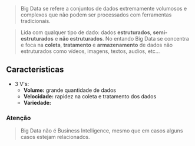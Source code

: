 > Big Data se refere a conjuntos de dados extremamente volumosos e complexos que não podem ser processados com ferramentas tradicionais.

> Lida com qualquer tipo de dado: dados **estruturados**, **semi-estruturados** e **não estruturados**. No entando Big Data se concentra e foca na **coleta**, **tratamento** e **armazenamento** de dados não estruturados como vídeos, imagens, textos, audios, etc...

## Características
- 3 V's:
	- **Volume:** grande quantidade de dados
	- **Velocidade:** rapidez na coleta e tratamento dos dados
	- **Variedade:** 

### Atenção
> Big Data não é Business Intelligence, mesmo que em casos alguns casos estejam relacionados.

